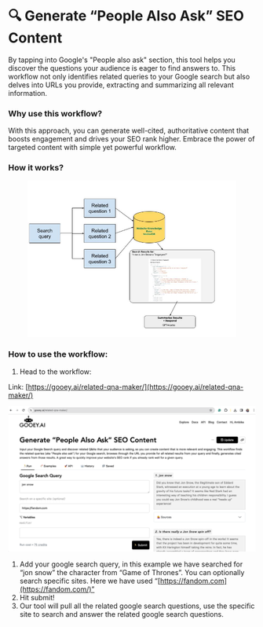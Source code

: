 # 🔍 Generate “People Also Ask” SEO Content

By tapping into Google's "People also ask" section, this tool helps you discover the questions your audience is eager to find answers to. This workflow not only identifies related queries to your Google search but also delves into URLs you provide, extracting and summarizing all relevant information.

### Why use this workflow?

With this approach, you can generate well-cited, authoritative content that boosts engagement and drives your SEO rank higher. Embrace the power of targeted content with simple yet powerful workflow.

### How it works?

<figure><img src="../.gitbook/assets/Generate “People Also Ask” SEO Content.jpg" alt=""><figcaption></figcaption></figure>

### How to use the workflow:

1. Head to the workflow:

Link: [https://gooey.ai/related-qna-maker/](https://gooey.ai/related-qna-maker/)

![](<../.gitbook/assets/1 (1) (1) (1).png>)

1. Add your google search query, in this example we have searched for “jon snow” the character from “Game of Thrones”. You can optionally search specific sites. Here we have used “[https://fandom.com](https://fandom.com/)”
2. Hit submit!
3. Our tool will pull all the related google search questions, use the specific site to search and answer the related google search questions.
